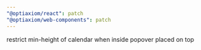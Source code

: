 ```yaml
---
"@optiaxiom/react": patch
"@optiaxiom/web-components": patch
---
```


restrict min-height of calendar when inside popover placed on top
